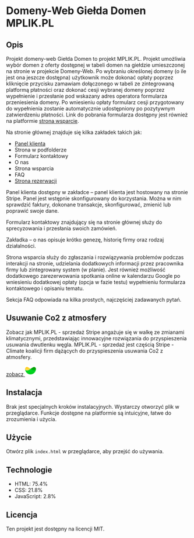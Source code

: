 # Domeny-Web Giełda Domen MPLIK.PL

## Opis
Projekt domeny-web Giełda Domen to projekt MPLIK.PL. Projekt umożliwia wybór domen z oferty dostępnej w tabeli domen na giełdzie umieszczonej na stronie w projekcie Domeny-Web. Po wybraniu określonej domeny (o ile jest ona jeszcze dostępna) użytkownik może dokonać opłaty poprzez kliknięcie przycisku zamawiam dołączonego w tabeli ze zintegrowaną platformą płatności oraz dokonać cesji wybranej domeny poprzez wypełnienie i przesłanie pod wskazany adres operatora formularza przeniesienia domeny. Po wniesieniu opłaty formularz cesji przygotowany do wypełnienia zostanie automatycznie udostępniony po pozytywnym zatwierdzeniu płatności. Link do pobrania formularza dostępny jest również na platformie [strona wsparcie](https://mplik.github.io/domeny-web/podfoldern/strona_wsparcia_w_podfolderzen.html).

Na stronie głównej znajduje się kilka zakładek takich jak:
- [Panel klienta](https://billing.stripe.com/p/login/fZedROdPQ6rb6CkdQQ)
- Strona w podfolderze
- Formularz kontaktowy
- O nas
- Strona wsparcia
- FAQ
- [Strona rezerwacji](https://calendar.app.google/d5gdKCn4YUnaG42X6)

Panel klienta dostępny w zakładce – panel klienta jest hostowany na stronie Stripe. Panel jest wstępnie skonfigurowany do korzystania. Można w nim sprawdzić faktury, dokonane transakcje, skonfigurować, zmienić lub poprawić swoje dane.

Formularz kontaktowy znajdujący się na stronie głównej służy do sprecyzowania i przesłania swoich zamówień.

Zakładka – o nas opisuje krótko genezę, historię firmy oraz rodzaj działalności.

Strona wsparcia służy do zgłaszania i rozwiązywania problemów podczas interakcji na stronie, udzielania dodatkowych informacji przez pracownika firmy lub zintegrowany system (w planie). Jest również możliwość dodatkowego zarezerwowania spotkania online w kalendarzu Google po wniesieniu dodatkowej opłaty (opcja w fazie testu) wypełnieniu formularza kontaktowego i opisaniu tematu.

Sekcja FAQ odpowiada na kilka prostych, najczęściej zadawanych pytań.

## Usuwanie Co2 z atmosfery

Zobacz jak MPLIK.PL - sprzedaż Stripe angażuje się w walkę ze zmianami klimatycznymi, przedstawiając innowacyjne rozwiązania do przyspieszenia usuwania dwutlenku węgla. MPLIK.PL - sprzedaż jest częścią Stripe - Climate koalicji firm dążących do przyspieszenia usuwania Co2 z atmosfery.

<a href="https://climate.stripe.com/Ue8acz">zobacz <img src="https://github.com/mplik/domeny-web/blob/main/podfoldern/images/logo/Stripe%20Climate%20Badge%20-%20Small.png?raw=true" alt="Usuwanie dwutlenku węgla" width="30"/></a>

## Instalacja
Brak jest specjalnych kroków instalacyjnych. Wystarczy otworzyć plik w przeglądarce. Funkcje dostępne na platformie są intuicyjne, łatwe do zrozumienia i użycia.

## Użycie
Otwórz plik `index.html` w przeglądarce, aby przejść do używania.

## Technologie
- HTML: 75.4%
- CSS: 21.8%
- JavaScript: 2.8%

## Licencja
Ten projekt jest dostępny na licencji MIT.

[def]: https://github.com/mplik/domeny-web/blob/main/podfoldern/images/logo/Stripe%20Climate%20Badge%20-%20Small.png?raw=true